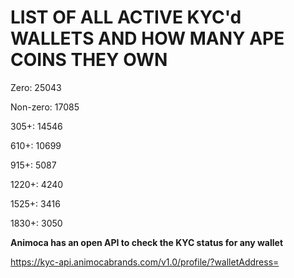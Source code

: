 # LIST OF ALL ACTIVE KYC'd WALLETS AND HOW MANY APE COINS THEY OWN

Zero: 25043

Non-zero: 17085

305+: 14546

610+: 10699

915+: 5087

1220+: 4240

1525+: 3416

1830+: 3050

**Animoca has an open API to check the KYC status for any wallet**

https://kyc-api.animocabrands.com/v1.0/profile/?walletAddress=